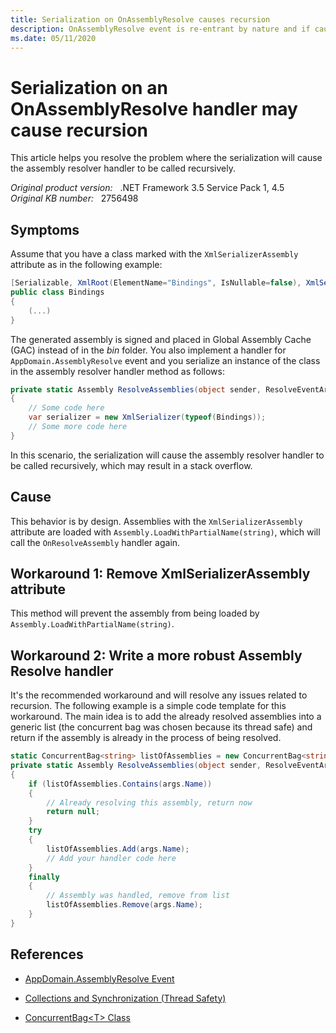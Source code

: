 ```yaml
---
title: Serialization on OnAssemblyResolve causes recursion
description: OnAssemblyResolve event is re-entrant by nature and if caution isn't taken unsuspected actions as serialization can force undesired recurrences issues and stack overflow.
ms.date: 05/11/2020
---
```

# Serialization on an OnAssemblyResolve handler may cause recursion

This article helps you resolve the problem where the serialization will cause the assembly resolver handler to be called recursively.

_Original product version:_ &nbsp; .NET Framework 3.5 Service Pack 1, 4.5  
_Original KB number:_ &nbsp; 2756498

## Symptoms

Assume that you have a class marked with the `XmlSerializerAssembly` attribute as in the following example:

```csharp
[Serializable, XmlRoot(ElementName="Bindings", IsNullable=false), XmlSerializerAssembly(AssemblyName="Contoso.ObjectLoaders.Bindings")]
public class Bindings
{
    (...)
}
```

The generated assembly is signed and placed in Global Assembly Cache (GAC) instead of in the *bin* folder. You also implement a handler for `AppDomain.AssemblyResolve` event and you serialize an instance of the class in the assembly resolver handler method as follows:

```csharp
private static Assembly ResolveAssemblies(object sender, ResolveEventArgs args)
{
    // Some code here
    var serializer = new XmlSerializer(typeof(Bindings));
    // Some more code here
}
```

In this scenario, the serialization will cause the assembly resolver handler to be called recursively, which may result in a stack overflow.

## Cause

This behavior is by design. Assemblies with the `XmlSerializerAssembly` attribute are loaded with `Assembly.LoadWithPartialName(string)`, which will call the `OnResolveAssembly` handler again.

## Workaround 1: Remove XmlSerializerAssembly attribute

This method will prevent the assembly from being loaded by `Assembly.LoadWithPartialName(string)`.

## Workaround 2: Write a more robust Assembly Resolve handler

It's the recommended workaround and will resolve any issues related to recursion. The following example is a simple code template for this workaround. The main idea is to add the already resolved assemblies into a generic list (the concurrent bag was chosen because its thread safe) and return if the assembly is already in the process of being resolved.

```csharp
static ConcurrentBag<string> listOfAssemblies = new ConcurrentBag<string>();
private static Assembly ResolveAssemblies(object sender, ResolveEventArgs args)
{
    if (listOfAssemblies.Contains(args.Name))
    {
        // Already resolving this assembly, return now
        return null;
    }
    try
    {
        listOfAssemblies.Add(args.Name);
        // Add your handler code here
    }
    finally
    {
        // Assembly was handled, remove from list
        listOfAssemblies.Remove(args.Name);
    }
}
```

## References

- [AppDomain.AssemblyResolve Event](/dotnet/api/system.appdomain.assemblyresolve)

- [Collections and Synchronization (Thread Safety)](/previous-versions/dotnet/netframework-3.0/573ths2x(v=vs.85))

- [ConcurrentBag\<T> Class](/dotnet/api/system.collections.concurrent.concurrentbag-1)
